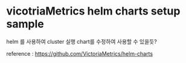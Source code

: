 # vicotriaMetrics helm charts setup sample
helm 를 사용하여 cluster 실행
chart를 수정하여 사용할 수 있을듯?

reference : https://github.com/VictoriaMetrics/helm-charts
